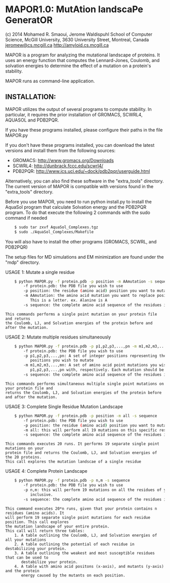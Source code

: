 # MAPOR1.0: MutAtion landscaPe GeneratOR

(c) 2014 Mohamed R. Smaoui, Jerome Waldispuhl
School of Computer Science, McGill University, 3630 University Street, Montreal, Canada
jeromew@cs.mcgill.ca
http://amyloid.cs.mcgill.ca

MAPOR is a program for analyzing the mutational landscape of proteins. 
It uses an energy function that computes the Lennard-Jones, Coulomb, and solvation energies
to determine the effect of a mutation on a protein's stability.

MAPOR runs as command-line application.

## INSTALLATION:

MAPOR utilizes the output of several programs to compute stability. In particular, it requires
the prior installation of GROMACS, SCWRL4, AQUASOL and PDB2PQR.

If you have these programs installed, please configure their paths in the file MAPOR.py

If you don't have these programs installed, you can download the latest versions and install them from the
following sources:
* GROMACS: http://www.gromacs.org/Downloads
* SCWRL4:	http://dunbrack.fccc.edu/scwrl4/ 
* PDB2PQR: http://www.ics.uci.edu/~dock/pdb2pqr/userguide.html

Alternatively, you can also find these software in the "extra_tools" directory. The current version of MAPOR is compatible with versions found in the "extra_tools" directory.

Before you use MAPOR, you need to run python install.py to install the AquaSol program that
calculate Solvation energy and the PDB2PQR program. To do that execute the following 2 commands
with the sudo command if needed

```bash
	$ sudo tar zxvf AquaSol_Complexes.tgz
	$ sudo ./AquaSol_Complexes/Makefile
```

You will also have to install the other programs (GROMACS, SCWRL, and PDB2PQR)

The setup files for MD simulations and EM minimization are found under the "mdp" directory.

USAGE 1: Mutate a single residue

```bash
	$ python MAPOR.py -f protein.pdb -p position -m AAmutation -s sequence
		-f protein.pdb: the PDB file you wish to use
		-p position: the residue (amino acid) position you want to mutate
		-m AAmutation: the amino acid mutation you want to replace position p with.
		   This is a letter. ex. Alanine is A
		-s sequence: the complete amino acid sequence of the residues in the protein file
```

	This commands performs a single point mutation on your protein file and returns
	the Coulomb, LJ, and Solvation energies of the protein before and after the mutation. 


USAGE 2: Mutate multiple residues simultaneously

```bash
	$ python MAPOR.py -f protein.pdb -p p1,p2,p3,...,pn -m m1,m2,m3,...,mn -s sequence
		-f protein.pdb: the PDB file you wish to use
		-p p1,p2,p3,...,pn: A set of integer positions representing the amino acid 
		   positions you wish to mutate
		-m m1,m2,m3,...,mn: A set of amino acid point mutations you wish to replace
		   p1,p2,p3,...,pn with, respectively. Each mutation should be a letter. ex Alanine is A
		-s sequence: the complete amino acid sequence of the residues in the protein file
```

	This commands performs simultaneous multiple single point mutations on your protein file and
	returns the Coulomb, LJ, and Solvation energies of the protein before and after the mutation.  


USAGE 3: Complete Single Residue Mutation Landscape

```bash
	$ python MAPOR.py -f protein.pdb -p position -m all -s sequence
		-f protein.pdb: the PDB file you wish to use
		-p position: the residue (amino acid) position you want to mutate
		-m all: this will perform all 19 mutations on this specific residue.
		-s sequence: the complete amino acid sequence of the residues in the protein file
```

	This commands executes 20 runs. It performs 19 separate single point mutations on your 
	protein file and returns the Coulomb, LJ, and Solvation energies of the 20 proteins. 
	This call explores the mutation landscae of a single residue

USAGE 4: Complete Protein Landscape

```bash
	$ python MAPOR.py -f protein.pdb -p n,m -s sequence
		-f protein.pdb: the PDB file you wish to use
		-p n,m: this will perform 19 mutations on all the residues of your protein between n and m
		   inclusive.
		-s sequence: the complete amino acid sequence of the residues in the protein file
```

	This command executes 20*n runs, given that your protein contains n residues (amino acids). It
	will perform 19 separate single point mutations for each residue position. This call explores
	the mutation landscape of your entire protein.
	This call will return three tables:
		1. A table outlining the Coulomb, LJ, and Solvation energies of all your mutations
		2. A table outlining the potential of each residue in destabilizing your protein.
		3. A table outlining the weakest and most susceptible residues that can be used to
		   destabilize your protein.
		4. A table with amino acid positons (x-axis), and mutants (y-axis) and the protein 
		   energy caused by the mutants on each position.


